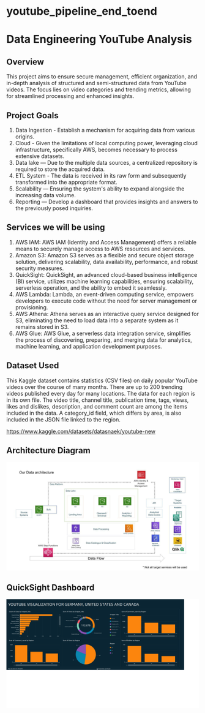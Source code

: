 # youtube_pipeline_end_toend

# Data Engineering YouTube Analysis

## Overview

This project aims to ensure secure management, efficient organization, and in-depth analysis of structured and semi-structured data from YouTube videos. The focus lies on video categories and trending metrics, allowing for streamlined processing and enhanced insights.

## Project Goals
1. Data Ingestion - Establish a mechanism for acquiring data from various origins.
2. Cloud - Given the limitations of local computing power, leveraging cloud infrastructure, specifically AWS, becomes necessary to process extensive datasets.
3. Data lake —  Due to the multiple data sources, a centralized repository is required to store the acquired data.
4. ETL System - The data is received in its raw form and subsequently transformed into the appropriate format.
5. Scalability —  Ensuring the system's ability to expand alongside the increasing data volume.
6. Reporting — Develop a dashboard that provides insights and answers to the previously posed inquiries.

## Services we will be using
1. AWS IAM: AWS IAM (Identity and Access Management) offers a reliable means to securely manage access to AWS resources and services.
2. Amazon S3: Amazon S3 serves as a flexible and secure object storage solution, delivering scalability, data availability, performance, and robust security measures.
3. QuickSight: QuickSight, an advanced cloud-based business intelligence (BI) service, utilizes machine learning capabilities, ensuring scalability, serverless operation, and the ability to embed it seamlessly.
4. AWS Lambda: Lambda, an event-driven computing service, empowers developers to execute code without the need for server management or provisioning.
5. AWS Athena: Athena serves as an interactive query service designed for S3, eliminating the need to load data into a separate system as it remains stored in S3.
6. AWS Glue: AWS Glue, a serverless data integration service, simplifies the process of discovering, preparing, and merging data for analytics, machine learning, and application development purposes.

## Dataset Used
This Kaggle dataset contains statistics (CSV files) on daily popular YouTube videos over the course of many months. There are up to 200 trending videos published every day for many locations. The data for each region is in its own file. The video title, channel title, publication time, tags, views, likes and dislikes, description, and comment count are among the items included in the data. A category_id field, which differs by area, is also included in the JSON file linked to the region.

https://www.kaggle.com/datasets/datasnaek/youtube-new

## Architecture Diagram
<img src="architecture.jpeg">

## QuickSight Dashboard
<img src="dashboard.png">





